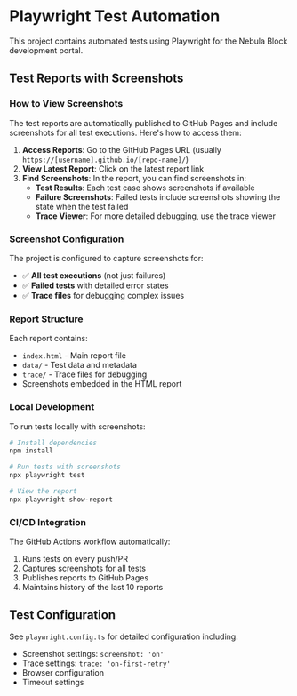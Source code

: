 # Playwright Test Automation

This project contains automated tests using Playwright for the Nebula Block development portal.

## Test Reports with Screenshots

### How to View Screenshots

The test reports are automatically published to GitHub Pages and include screenshots for all test executions. Here's how to access them:

1. **Access Reports**: Go to the GitHub Pages URL (usually `https://[username].github.io/[repo-name]/`)
2. **View Latest Report**: Click on the latest report link
3. **Find Screenshots**: In the report, you can find screenshots in:
   - **Test Results**: Each test case shows screenshots if available
   - **Failure Screenshots**: Failed tests include screenshots showing the state when the test failed
   - **Trace Viewer**: For more detailed debugging, use the trace viewer

### Screenshot Configuration

The project is configured to capture screenshots for:
- ✅ **All test executions** (not just failures)
- ✅ **Failed tests** with detailed error states
- ✅ **Trace files** for debugging complex issues

### Report Structure

Each report contains:
- `index.html` - Main report file
- `data/` - Test data and metadata
- `trace/` - Trace files for debugging
- Screenshots embedded in the HTML report

### Local Development

To run tests locally with screenshots:

```bash
# Install dependencies
npm install

# Run tests with screenshots
npx playwright test

# View the report
npx playwright show-report
```

### CI/CD Integration

The GitHub Actions workflow automatically:
1. Runs tests on every push/PR
2. Captures screenshots for all tests
3. Publishes reports to GitHub Pages
4. Maintains history of the last 10 reports

## Test Configuration

See `playwright.config.ts` for detailed configuration including:
- Screenshot settings: `screenshot: 'on'`
- Trace settings: `trace: 'on-first-retry'`
- Browser configuration
- Timeout settings 